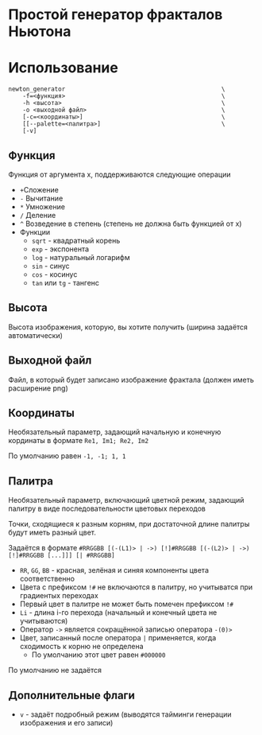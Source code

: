 # Простой генератор фракталов Ньютона

# Использование
```
newton_generator                                            \
    -f=<функция>                                            \
    -h <высота>                                             \
    -o <выходной файл>                                      \ 
    [-c=<координаты>]                                       \
    [[--palette=<палитра>]                                  \
    [-v]
```

## Функция
Функция от аргумента x, поддерживаются следующие операции
* `+`Сложение
* `-` Вычитание
* `*` Умножение
* `/` Деление 
* `^` Возведение в степень (степень не должна быть функцией от x)
* Функции
    * `sqrt` - квадратный корень
    * `exp` - экспонента
    * `log` - натуральный логарифм
    * `sin` - синус
    * `cos` - косинус
    * `tan` или `tg` - тангенс

## Высота
Высота изображения, которую, вы хотите получить (ширина задаётся автоматически)

## Выходной файл
Файл, в который будет записано изображение фрактала (должен иметь расширение png)

## Координаты
Необязательный параметр, задающий начальную и конечную кординаты в формате `Re1, Im1; Re2, Im2`

По умолчанию равен `-1, -1; 1, 1`

## Палитра
Необязательный параметр, включающий цветной режим, задающий палитру в виде последовательности цветовых переходов

Точки, сходящиеся к разным корням, при достаточной длине палитры будут иметь разный цвет.


Задаётся в формате `#RRGGBB [(-(L1)> | ->) [!]#RRGGBB [(-(L2)> | ->) [!]#RRGGBB [...]]] [| #RRGGBB]` 

* `RR`, `GG`, `BB` - красная, зелёная и синяя компоненты цвета соответственно
* Цвета с префиксом `!#` не включаются в палитру, но учитыватся при градиентых переходах
* Первый цвет в палитре не может быть помечен префиксом `!#`
* `Li` - длина i-го перехода (начальный и конечный цвета не учитываются)
* Оператор `->` является сокращённой записью оператора `-(0)>`
* Цвет, записанный после оператора `|` применяется, когда сходимость к корню не определена
    * По умолчанию этот цвет равен `#000000`

По умолчанию не задаётся

## Дополнительные флаги
* `v` - задаёт подробный режим (выводятся тайминги генерации изображения и его записи)


